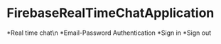 # FirebaseRealTimeChatApplication

*Real time chat\n
*Email-Password Authentication
*Sign in
*Sign out
